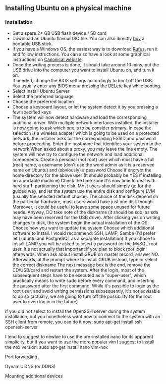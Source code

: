 ## Installing Ubuntu on a physical machine

### Installation

 - Get a spare 2+ GB USB flash device / SD card
 - Download an Ubuntu flavour ISO file. You can also directly [buy](https://shop.canonical.com/product_info.php?products_id=1206) a bootable USB stick.
 - If you have a Windows OS, the easiest way is to download [Rufus](https://rufus.akeo.ie/), run it and follow instructions. You can also have a look at some graphical instructions on [Canonical webiste](https://www.ubuntu.com/download/desktop/create-a-usb-stick-on-windows). 
 - Once the writing process is done, it should take around 10 mins, put the USB drive into the computer you want to install Ubuntu on, and turn it on.  
  If needed, change the BIOS settings accordingly to boot off the USB. You usually enter any BIOS menu pressing the DELete key while booting.
 - Select Install Ubuntu Server
 - Select the preferred language
 - Choose the preferred location
 - Choose a keyboard layout, or let the system detect it by you pressing a few specified keys
 - The system will now detect hardware and load the corresponding additional driver.
With multiple network interfaces installed, the installer is now going to ask which one is to be consider primary. In case the selection is a wireless adapter which is going to be used on a protected network, the installer asks for the corresponding ESSID and password before proceeding.
Enter the hostname that identifies your system to the network
When asked about a proxy, you may leave the line empty.
The system will now try to configure the network and load additional components.
Create a personal (not root) user which must have a full (real) name, a username (don't use the word admin as it is a reserved name on Ubuntu) and (obviously) a password
Choose if encrypt the home directory for the above user (It should probably be YES if installing on a portable machine)
Check the time zone
It's now time to deal with hard stuff: partitioning the disk. Most users should simply go for the guided way, and let the system use the entire disk and configure LVM (usually the selected default choice). The choice of the disk depend on the particular hardware, most users would have just one disk though. Moreover, it could be useful to leave some space unused for future needs. Anyway, DO take note of the diskname (it should be sdb, as sda may have been reserved for the USB drive).
After clicking yes on writing changes to disk, the system begin the actual installation of the OS.
Choose how you want to update the system
Choose which additional software to install. I would recommend: SSH, LAMP, Samba (I'd prefer let Lubuntu and PostgreSQL as a separate installation)
If you chose to install LAMP you will be asked to insert a password for the MySQL root user. It's not actually that important if you plan to block root login afterwards.
When ask about install GRUB on master record, answer NO. Afterwards, at the prompt where to install GRUB instead, type or select the correct diskname
The next message box is the end, remove the CD/USB/card and restart the system.
After the login, most of the subseequent steps have to be executed as a "super-user", which practically means to write sudo before every command, and inserting the password after the first command. While it's possible to login as the root user, and avoid writing permissions subsequently, it's not advisable to do so (actually, we are going to turn off the possibility for the root user to even log in in the future).

If you did not select to install the OpenSSH server during the system installation, but you nonetheless want now to connect to the system with an SSH client from remote, you can do it now: sudo apt-get install ssh openssh-server

I tend to suggest to newbie to use the pre-installed nano for its apparent simplicity, but if you want to use the more popular vim I suggest to install the nox version: sudo apt-get install nano vim-nox

Port forwarding

Dynamic DNS (or DDNS)

Mounting additional devices
